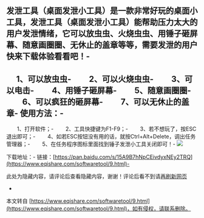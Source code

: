 发泄工具（桌面发泄小工具）是一款非常好玩的桌面小工具，发泄工具（桌面发泄小工具）能帮助压力太大的用户发泄情绪，它可以放虫虫、火烧虫虫、用锤子砸屏幕、随意画圈圈、无休止的盖章等等，需要发泄的用户快来下载体验看看吧！-
-
　 1、可以放虫虫-
　　2、可以火烧虫虫-
　　3、可以电击-
　　4、用锤子砸屏幕-
　　5、随意画圈圈-
　　6、可以疯狂的砸屏幕-
　　7、可以无休止的盖章-
使用方法：-
-
　　1、打开软件；-
　　2、工具快捷键为F1-F9；-
　　3、若不想玩了，按ESC退出即可；-
　　4、如若ESC按钮没有用的话，就按Ctrl+Alt+Delete，调出任务管理器；-
　　5、在任务程序图标里面找到锤子发泄小工具关闭即可！-
![](https://i.postimg.cc/jSSH4WXX/QQ-20210831160512.png)

下载地址：-
链接：[https://pan.baidu.com/s/15A9B7hNpCEivdyxNEy2TRQ](https://www.eqishare.com/softwaretool/9.html)-

此处为隐藏内容，请评论后查看隐藏内容，谢谢！评论后看不到请[再刷新网页](javascript:location.reload();)

-

本文转自 [https://www.eqishare.com/softwaretool/9.html](https://www.eqishare.com/softwaretool/9.html)，如有侵权，请联系删除。